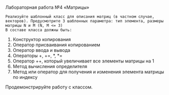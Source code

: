Лабораторная работа №4
«Матрицы»

	Реализуйте шаблонный класс для описания матриц (в частном случае, векторов). Предусмотрите 3 шаблонных параметра: тип элемента, размеры матрицы N и M (N, M <= 3)
	В составе класса должны быть:
1.	Конструктор копирования
2.	Оператор присваивания копированием
3.	Оператор ввода и вывода
4.	Операторы +, +=, *, *=
5.	Оператор ++, который увеличивает все элементы матрицы на 1
6.	Метод вычисления определителя
7.	Метод или оператор для получения и изменения элемента матрицы по индексу

Продемонстрируйте работу с классом.
